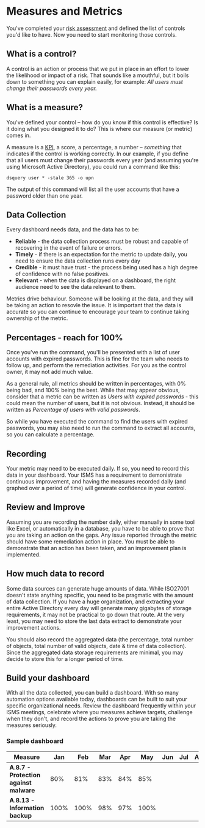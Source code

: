 # Measures and Metrics

You've completed your [risk assessment](risk-assessment.md) and defined the list of controls you'd like to have. Now you need to start monitoring those controls.

## What is a control?

A control is an action or process that we put in place in an effort to lower the likelihood or impact of a risk. That sounds like a mouthful, but it boils down to something you can explain easily, for example: _All users must change their passwords every year._

## What is a measure?

You've defined your control – how do you know if this control is effective? Is it doing what you designed it to do? This is where our measure (or metric) comes in.

A measure is a [KPI](https://en.wikipedia.org/wiki/Performance_indicator), a score, a percentage, a number – _something_ that indicates if the control is working correctly. In our example, if you define that all users must change their passwords every year (and assuming you're using Microsoft Active Directory), you could run a command like this:

```dsquery user * -stale 365 -o upn```

The output of this command will list all the user accounts that have a password older than one year.

## Data Collection

Every dashboard needs data, and the data has to be:

* **Reliable** - the data collection process must be robust and capable of recovering in the event of failure or errors.
* **Timely** - if there is an expectation for the metric to update daily, you need to ensure the data collection runs every day
* **Credible** - it must have trust - the process being used has a high degree of confidence with no false positives.
* **Relevant** - when the data is displayed on a dashboard, the right audience need to see the data relevant to them.

Metrics drive behaviour.  Someone will be looking at the data, and they will be taking an action to resovle the issue.  It is important that the data is accurate so you can continue to encourage your team to continue taking ownership of the metric.

## Percentages - reach for 100%

Once you've run the command, you'll be presented with a list of user accounts with expired passwords.  This is fine for the team who needs to follow up, and perform the remediation activities.  For you as the control owner, it may not add much value.

As a general rule, all metrics should be written in percentages, with 0% being bad, and 100% being the best.  While that may appear obvious, consider that a metric can be written as _Users with expired passwords_ - this could mean the number of users, but it is not obvious.  Instead, it should be written as _Percentage of users with valid passwords_.

So while you have executed the command to find the users with expired passwords, you may also need to run the command to extract all accounts, so you can calculate a percentage.

## Recording

Your metric may need to be executed daily.  If so, you need to record this data in your dashboard.  Your ISMS has a requirement to demonistrate continuous improvement, and having the measures recorded daily (and graphed over a period of time) will generate confidence in your control.

## Review and Improve

Assuming you are recording the number daily, either manually in some tool like Excel, or automatically in a database, you have to be able to prove that you are taking an action on the gaps.  Any issue reported through the metric should have some remediation action in place.  You must be able to demonstrate that an action has been taken, and an improvement plan is implemented.

## How much data to record

Some data sources can generate huge amounts of data.  While ISO27001 doesn't state anything specific, you need to be pragmatic with the amount of data collection.  If you have a huge organization, and extracting your entire Active Directory every day will generate many gigabytes of storage requirements, it may not be practical to go down that route.  At the very least, you may need to store the last data extract to demonstrate your improvement actions.

You should also record the aggregated data (the percentage, total number of objects, total number of valid objects, date & time of data collection).  Since the aggregated data storage requirements are minimal, you may decide to store this for a longer period of time.

## Build your dashboard

With all the data collected, you can build a dashboard.  With so many automation options available today, dashboards can be built to suit your specific organizational needs.  Review the dashboard frequently within your ISMS meetings, celebrate where you measures achieve targets, challenge when they don't, and record the actions to prove you are taking the measures seriously.

### Sample dashboard

|**Measure**|**Jan**|**Feb**|**Mar**|**Apr**|**May**|**Jun**|**Jul**|**Aug**|**Sep**|**Oct**|**Nov**|**Dec**|
|--|--|--|--|--|--|--|--|--|--|--|--|--|
|**A.8.7 - Protection against malware**|80%|81%|83%|84%|85%|
|**A.8.13 - Information backup**|100%|100%|98%|97%|100%|












